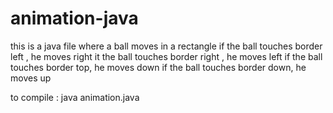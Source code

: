 # animation-java
this is a java file where a ball moves in a rectangle 
if the ball touches border left , he moves right
it the ball touches border right , he moves left
if the ball touches border top, he moves down
if the ball touches border down, he moves up

to compile : java animation.java
